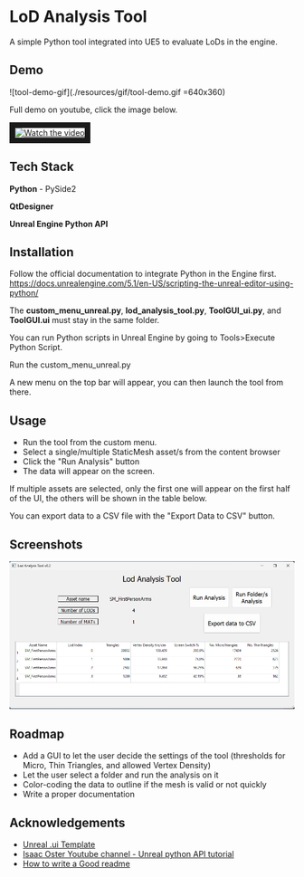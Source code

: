  # LoD Analysis Tool

A simple Python tool integrated into UE5 to evaluate LoDs in the engine.


## Demo

![tool-demo-gif](./resources/gif/tool-demo.gif =640x360)

Full demo on youtube, click the image below.

<a href="http://www.youtube.com/watch?feature=player_embedded&v=TBobQ3O0bvA" target="_blank">
 <img src="http://img.youtube.com/vi/TBobQ3O0bvA/maxresdefault.jpg" alt="Watch the video" width="640" height="360" border="10" />
</a>

## Tech Stack

**Python** - PySide2

**QtDesigner**

**Unreal Engine Python API**


## Installation

Follow the official documentation to integrate Python in the Engine first.
https://docs.unrealengine.com/5.1/en-US/scripting-the-unreal-editor-using-python/

The **custom_menu_unreal.py**, **lod_analysis_tool.py**, **ToolGUI_ui.py**, and **ToolGUI.ui** must stay in the same folder.

You can run Python scripts in Unreal Engine by going to Tools>Execute Python Script.

Run the custom_menu_unreal.py

A new menu on the top bar will appear, you can then launch the tool from there.

    
## Usage

- Run the tool from the custom menu.
- Select a single/multiple StaticMesh asset/s from the content browser
- Click the "Run Analysis" button
- The data will appear on the screen.

If multiple assets are selected, only the first one will appear on the first half of the UI, the others will be shown in the table below.

You can export data to a CSV file with the "Export Data to CSV" button.


## Screenshots

![tool-screenshot](./resources/images/tool-screenshot.png)


## Roadmap

- Add a GUI to let the user decide the settings of the tool (thresholds for Micro, Thin Triangles, and allowed Vertex Density)
- Let the user select a folder and run the analysis on it
- Color-coding the data to outline if the mesh is valid or not quickly
- Write a proper documentation


## Acknowledgements

 - [Unreal .ui Template](https://gist.github.com/isaacoster/24375ae0fb84dda7aea916077df3f5f4)
 - [Isaac Oster Youtube channel - Unreal python API tutorial](https://www.youtube.com/@IsaacOster)
 - [How to write a Good readme](https://bulldogjob.com/news/449-how-to-write-a-good-readme-for-your-github-project)

